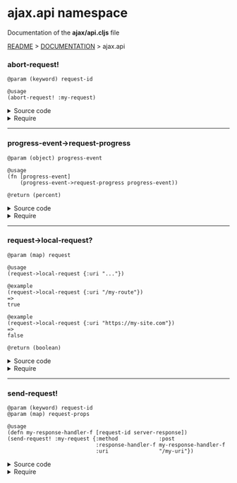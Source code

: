 
# <strong>ajax.api</strong> namespace
<p>Documentation of the <strong>ajax/api.cljs</strong> file</p>

[README](../../../README.md) > [DOCUMENTATION](../../COVER.md) > ajax.api



### abort-request!

```
@param (keyword) request-id
```

```
@usage
(abort-request! :my-request)
```

<details>
<summary>Source code</summary>

```
(defn abort-request!
  [request-id]
  (let [reference (get @state/REQUESTS request-id)]
       (core/abort reference)))
```

</details>

<details>
<summary>Require</summary>

```
(ns my-namespace (:require [ajax.api :as ajax :refer [abort-request!]]))

(ajax/abort-request! ...)
(abort-request!      ...)
```

</details>

---

### progress-event->request-progress

```
@param (object) progress-event
```

```
@usage
(fn [progress-event]
    (progress-event->request-progress progress-event))
```

```
@return (percent)
```

<details>
<summary>Source code</summary>

```
(defn progress-event->request-progress
  [progress-event]
  (let [loaded (.-loaded progress-event)
        total  (.-total  progress-event)]
       (math/percent total loaded)))
```

</details>

<details>
<summary>Require</summary>

```
(ns my-namespace (:require [ajax.api :as ajax :refer [progress-event->request-progress]]))

(ajax/progress-event->request-progress ...)
(progress-event->request-progress      ...)
```

</details>

---

### request->local-request?

```
@param (map) request
```

```
@usage
(request->local-request {:uri "..."})
```

```
@example
(request->local-request {:uri "/my-route"})
=>
true
```

```
@example
(request->local-request {:uri "https://my-site.com"})
=>
false
```

```
@return (boolean)
```

<details>
<summary>Source code</summary>

```
(defn request->local-request?
  [{:keys [uri]}]
  (let [uri-external? (re-find #"^\w+?://" uri)]
       (not uri-external?)))
```

</details>

<details>
<summary>Require</summary>

```
(ns my-namespace (:require [ajax.api :as ajax :refer [request->local-request?]]))

(ajax/request->local-request? ...)
(request->local-request?      ...)
```

</details>

---

### send-request!

```
@param (keyword) request-id
@param (map) request-props
```

```
@usage
(defn my-response-handler-f [request-id server-response])
(send-request! :my-request {:method             :post
                            :response-handler-f my-response-handler-f
                            :uri                "/my-uri"})
```

<details>
<summary>Source code</summary>

```
(defn send-request!
  [request-id {:keys [method uri] :as request-props}]
  (let [reference (case method :get  (core/GET  uri (prototypes/GET-request-props-prototype  request-id request-props))
                               :post (core/POST uri (prototypes/POST-request-props-prototype request-id request-props)))]
       (swap! state/REQUESTS assoc request-id reference)))
```

</details>

<details>
<summary>Require</summary>

```
(ns my-namespace (:require [ajax.api :as ajax :refer [send-request!]]))

(ajax/send-request! ...)
(send-request!      ...)
```

</details>
